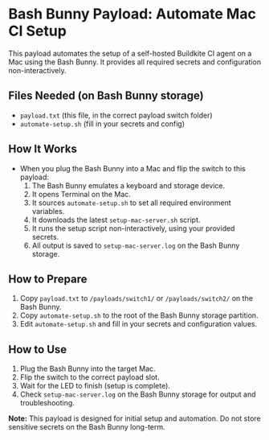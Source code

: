 # Bash Bunny Payload: Automate Mac CI Setup

This payload automates the setup of a self-hosted Buildkite CI agent on a Mac using the Bash Bunny. It provides all required secrets and configuration non-interactively.

## Files Needed (on Bash Bunny storage)
- `payload.txt` (this file, in the correct payload switch folder)
- `automate-setup.sh` (fill in your secrets and config)

## How It Works
- When you plug the Bash Bunny into a Mac and flip the switch to this payload:
  1. The Bash Bunny emulates a keyboard and storage device.
  2. It opens Terminal on the Mac.
  3. It sources `automate-setup.sh` to set all required environment variables.
  4. It downloads the latest `setup-mac-server.sh` script.
  5. It runs the setup script non-interactively, using your provided secrets.
  6. All output is saved to `setup-mac-server.log` on the Bash Bunny storage.

## How to Prepare
1. Copy `payload.txt` to `/payloads/switch1/` or `/payloads/switch2/` on the Bash Bunny.
2. Copy `automate-setup.sh` to the root of the Bash Bunny storage partition.
3. Edit `automate-setup.sh` and fill in your secrets and configuration values.

## How to Use
1. Plug the Bash Bunny into the target Mac.
2. Flip the switch to the correct payload slot.
3. Wait for the LED to finish (setup is complete).
4. Check `setup-mac-server.log` on the Bash Bunny storage for output and troubleshooting.

**Note:** This payload is designed for initial setup and automation. Do not store sensitive secrets on the Bash Bunny long-term. 